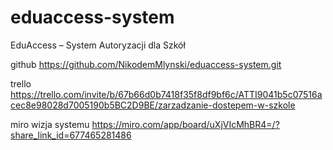 # eduaccess-system
EduAccess – System Autoryzacji dla Szkół

github https://github.com/NikodemMlynski/eduaccess-system.git

trello https://trello.com/invite/b/67b66d0b7418f35f8df9bf6c/ATTI9041b5c07516acec8e98028d7005190b5BC2D9BE/zarzadzanie-dostepem-w-szkole

miro wizja systemu https://miro.com/app/board/uXjVIcMhBR4=/?share_link_id=677465281486
